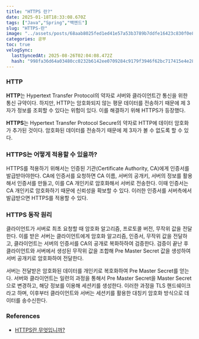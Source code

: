 ```yaml
---
title: "HTTPS 란?"
date: 2025-01-18T18:33:08.670Z
tags: ["Java","Spring","백엔드"]
slug: "HTTPS-란"
image: "../assets/posts/68aab8025fed1ed41e57a53b3789b7ddfe16423c830f0e8e389647020cedb707.png"
categories: 공부
toc: true
velogSync:
  lastSyncedAt: 2025-08-26T02:04:08.472Z
  hash: "998fa36d64a03480cc0232b6142ee0709284c9179f3946f62bc717415e4e284b"
---
```


### HTTP
**HTTP**는 Hypertext Transfer Protocol의 약자로 서버와 클라이언트간 통신을 위한 통신 규약이다. 하지만, HTTP는 암호화되지 않는 평문 데이터를 전송하기 때문에 제 3자가 정보를 조회할 수 있다는 위험이 있다. 이를 해결하기 위해 HTTPS가 등장했다.

**HTTPS**는 Hypertext Transfer Protocol Secure의 약자로 HTTP에 데이터 암호화가 추가된 것이다. 암호화된 데이터를 전송하기 때문에 제 3자가 볼 수 없도록 할 수 있다.

### HTTPS는 어떻게 적용할 수 있을까?
HTTPS를 적용하기 위해서는 인증된 기관(Certificate Authority, CA)에게 인증서를 발급받아야한다. CA에 인증서를 요청하면 CA 이름, 서버의 공개키, 서버의 정보를 활용해서 인증서를 만들고, 이를 CA 개인키로 암호화해서 서버로 전송한다. 이때 인증서는 CA 개인키로 암호화하기 때문에 신뢰성을 확보할 수 있다. 이러한 인증서를 서버측에서 발급받으면 HTTPS를 적용할 수 있다.

### HTTPS 동작 원리
클라이언트가 서버로 최초 요청할 때 암호화 알고리즘, 프로토콜 버전, 무작위 값을 전달한다. 이를 받은 서버는 클라이언트에게 암호화 알고리즘, 인증서, 무작위 값을 전달하고, 클라이언트는 서버의 인증서를 CA의 공개로 복화하하여 검증한다. 검증이 끝난 후 클라이언트와 서버에서 생성된 무작위 값을 조합해 Pre Master Secret 값을 생성하여 서버 공개키로 암호화하여 전달한다. 

서버는 전달받은 암호화된 데이터를 개인키로 복호화하여 Pre Master Secret를 얻는다. 서버와 클라이언트는 일련의 과정을 통해서 Pre Master Secret을 Master Secret으로 변경하고, 해당 정보를 이용해 세션키를 생성한다. 이러한 과정을 TLS 핸드쉐이크라고 하며, 이후부터 클라이언트와 서버는 세션키를 활용한 대칭키 암호화 방식으로 데이터를 송수신한다.

### References
- [HTTPS란 무엇입니까?](https://www.cloudflare.com/ko-kr/learning/ssl/what-is-https/)